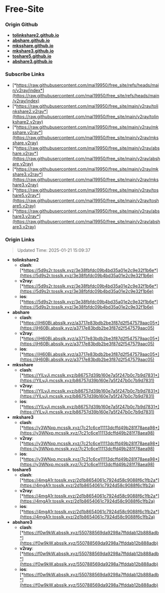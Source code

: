 # Free-Site

### Origin Github

- [**tolinkshare2.github.io**](https://github.com/tolinkshare2/tolinkshare2.github.io)
- [**abshare.github.io**](https://github.com/abshare/abshare.github.io)
- [**mksshare.github.io**](https://github.com/mksshare/mksshare.github.io)
- [**mkshare3.github.io**](https://github.com/mkshare3/mkshare3.github.io)
- [**toshare5.github.io**](https://github.com/toshare5/toshare5.github.io)
- [**abshare3.github.io**](https://github.com/abshare3/abshare3.github.io)

### Subscribe Links

- [*https://raw.githubusercontent.com/mai19950/free_site/refs/heads/main/v2ray/index*](https://raw.githubusercontent.com/mai19950/free_site/refs/heads/main/v2ray/index)
- [*https://raw.githubusercontent.com/mai19950/free_site/main/v2ray/tolinkshare2.v2ray*](https://raw.githubusercontent.com/mai19950/free_site/main/v2ray/tolinkshare2.v2ray)
- [*https://raw.githubusercontent.com/mai19950/free_site/main/v2ray/mksshare.v2ray*](https://raw.githubusercontent.com/mai19950/free_site/main/v2ray/mksshare.v2ray)
- [*https://raw.githubusercontent.com/mai19950/free_site/main/v2ray/abshare.v2ray*](https://raw.githubusercontent.com/mai19950/free_site/main/v2ray/abshare.v2ray)
- [*https://raw.githubusercontent.com/mai19950/free_site/main/v2ray/mkshare3.v2ray*](https://raw.githubusercontent.com/mai19950/free_site/main/v2ray/mkshare3.v2ray)
- [*https://raw.githubusercontent.com/mai19950/free_site/main/v2ray/toshare5.v2ray*](https://raw.githubusercontent.com/mai19950/free_site/main/v2ray/toshare5.v2ray)
- [*https://raw.githubusercontent.com/mai19950/free_site/main/v2ray/abshare3.v2ray*](https://raw.githubusercontent.com/mai19950/free_site/main/v2ray/abshare3.v2ray)

### Origin Links

> Updated Time: 2025-01-21 15:09:37

- **tolinkshare2**
  - **clash**: [*https://5d9s2r.tosslk.xyz/3e38fbfdc09b4bd35a01e2c9e32f1b6e*](https://5d9s2r.tosslk.xyz/3e38fbfdc09b4bd35a01e2c9e32f1b6e)
  - **v2ray**: [*https://5d9s2r.tosslk.xyz/3e38fbfdc09b4bd35a01e2c9e32f1b6e*](https://5d9s2r.tosslk.xyz/3e38fbfdc09b4bd35a01e2c9e32f1b6e)
  - **ios**: [*https://5d9s2r.tosslk.xyz/3e38fbfdc09b4bd35a01e2c9e32f1b6e*](https://5d9s2r.tosslk.xyz/3e38fbfdc09b4bd35a01e2c9e32f1b6e)
- **abshare**
  - **clash**: [*https://jH60Bj.absslk.xyz/a3717e83bdb2be3f87d2f547579aac05*](https://jH60Bj.absslk.xyz/a3717e83bdb2be3f87d2f547579aac05)
  - **v2ray**: [*https://jH60Bj.absslk.xyz/a3717e83bdb2be3f87d2f547579aac05*](https://jH60Bj.absslk.xyz/a3717e83bdb2be3f87d2f547579aac05)
  - **ios**: [*https://jH60Bj.absslk.xyz/a3717e83bdb2be3f87d2f547579aac05*](https://jH60Bj.absslk.xyz/a3717e83bdb2be3f87d2f547579aac05)
- **mksshare**
  - **clash**: [*https://YlLvJj.mcsslk.xyz/b86757d39b160e7a5f247b0c7b9d7831*](https://YlLvJj.mcsslk.xyz/b86757d39b160e7a5f247b0c7b9d7831)
  - **v2ray**: [*https://YlLvJj.mcsslk.xyz/b86757d39b160e7a5f247b0c7b9d7831*](https://YlLvJj.mcsslk.xyz/b86757d39b160e7a5f247b0c7b9d7831)
  - **ios**: [*https://YlLvJj.mcsslk.xyz/b86757d39b160e7a5f247b0c7b9d7831*](https://YlLvJj.mcsslk.xyz/b86757d39b160e7a5f247b0c7b9d7831)
- **mkshare3**
  - **clash**: [*https://y3WNxp.mcsslk.xyz/7c21c6ce11113dcffd49b281f78aea98*](https://y3WNxp.mcsslk.xyz/7c21c6ce11113dcffd49b281f78aea98)
  - **v2ray**: [*https://y3WNxp.mcsslk.xyz/7c21c6ce11113dcffd49b281f78aea98*](https://y3WNxp.mcsslk.xyz/7c21c6ce11113dcffd49b281f78aea98)
  - **ios**: [*https://y3WNxp.mcsslk.xyz/7c21c6ce11113dcffd49b281f78aea98*](https://y3WNxp.mcsslk.xyz/7c21c6ce11113dcffd49b281f78aea98)
- **toshare5**
  - **clash**: [*https://4mgA1r.tosslk.xyz/2d1b8654061c7924d58c9088f6c1fb2a*](https://4mgA1r.tosslk.xyz/2d1b8654061c7924d58c9088f6c1fb2a)
  - **v2ray**: [*https://4mgA1r.tosslk.xyz/2d1b8654061c7924d58c9088f6c1fb2a*](https://4mgA1r.tosslk.xyz/2d1b8654061c7924d58c9088f6c1fb2a)
  - **ios**: [*https://4mgA1r.tosslk.xyz/2d1b8654061c7924d58c9088f6c1fb2a*](https://4mgA1r.tosslk.xyz/2d1b8654061c7924d58c9088f6c1fb2a)
- **abshare3**
  - **clash**: [*https://f0w9kW.absslk.xyz/550788569da9298a7ffddab12b888adb*](https://f0w9kW.absslk.xyz/550788569da9298a7ffddab12b888adb)
  - **v2ray**: [*https://f0w9kW.absslk.xyz/550788569da9298a7ffddab12b888adb*](https://f0w9kW.absslk.xyz/550788569da9298a7ffddab12b888adb)
  - **ios**: [*https://f0w9kW.absslk.xyz/550788569da9298a7ffddab12b888adb*](https://f0w9kW.absslk.xyz/550788569da9298a7ffddab12b888adb)
